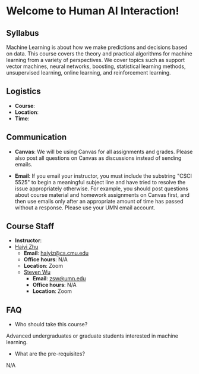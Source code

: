 # Welcome to Human AI Interaction!

## Syllabus

Machine Learning is about how we make predictions and decisions based
on data. This course covers the theory and practical algorithms for
machine learning from a variety of perspectives. We cover topics such
as support vector machines, neural networks, boosting, statistical
learning methods, unsupervised learning, online learning, and
reinforcement learning.


## Logistics
- **Course**: 
- **Location**: 
- **Time**: 

## Communication

- **Canvas**: We will be using Canvas for all assignments and grades.
Please also post all questions on Canvas as discussions instead of
sending emails.

- **Email**: If you email your instructor, you must include the
  substring "CSCI 5525" to begin a meaningful subject line and have
  tried to resolve the issue appropriately otherwise. For example, you
  should post questions about course material and homework assignments
  on Canvas first, and then use emails only after an appropriate
  amount of time has passed without a response. Please use your UMN
  email account.


## Course Staff

- **Instructor**:
- [Haiyi Zhu](https://haiyizhu.com)
	- **Email**: [haiyiz@cs.cmu.edu](mailto:haiyiz@cs.cmu.edu)
    - **Office hours**: N/A
	- **Location**: Zoom
  - [Steven Wu](https://zstevenwu.com)
	- **Email**: [zsw@umn.edu](mailto:zsw@umn.edu)
    - **Office hours**: N/A
	- **Location**: Zoom


## FAQ

- Who should take this course?

Advanced undergraduates or graduate students interested in machine
learning.


- What are the pre-requisites?

N/A


